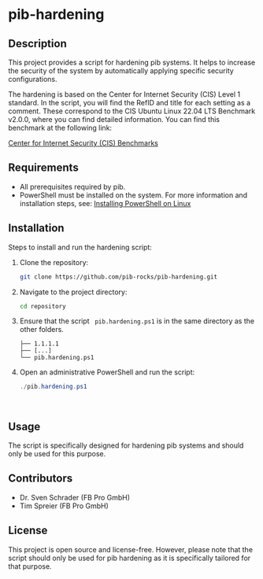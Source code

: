 # pib-hardening

## Description
This project provides a script for hardening pib systems. It helps to increase the security of the system by automatically applying specific security configurations.

The hardening is based on the Center for Internet Security (CIS) Level 1 standard. In the script, you will find the RefID and title for each setting as a comment. These correspond to the CIS Ubuntu Linux 22.04 LTS Benchmark v2.0.0, where you can find detailed information. You can find this benchmark at the following link:

[Center for Internet Security (CIS) Benchmarks](https://www.cisecurity.org/cis-benchmarks)

## Requirements
- All prerequisites required by pib.
- PowerShell must be installed on the system. For more information and installation steps, 
see: [Installing PowerShell on Linux](https://learn.microsoft.com/en-us/powershell/scripting/install/installing-powershell-on-linux?view=powershell-7.4)

## Installation
Steps to install and run the hardening script:

1. Clone the repository:
    ```sh
    git clone https://github.com/pib-rocks/pib-hardening.git
    ```
2. Navigate to the project directory:
    ```sh
    cd repository
    ```
3. Ensure that the script ` pib.hardening.ps1` is in the same directory as the other folders.
    ```
    ├── 1.1.1.1
    ├── [...]
    └── pib.hardening.ps1
    ```
4. Open an administrative PowerShell and run the script:
    ```powershell
    ./pib.hardening.ps1
    ```
 

## Usage
The script is specifically designed for hardening pib systems and should only be used for this purpose.

## Contributors
- Dr. Sven Schrader (FB Pro GmbH)
- Tim Spreier (FB Pro GmbH)

## License
This project is open source and license-free. However, please note that the script should only be used for pib hardening as it is specifically tailored for that purpose.
